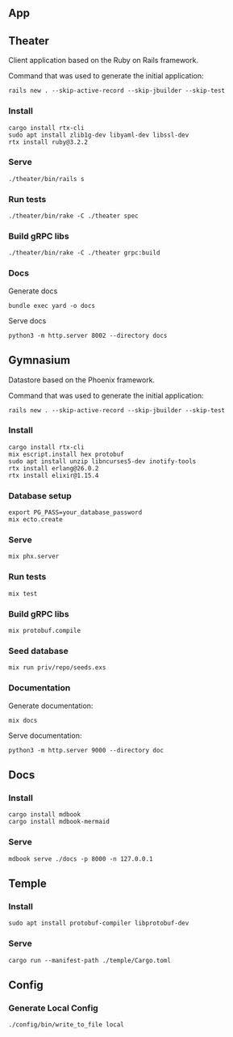 
## App

## Theater
Client application based on the Ruby on Rails framework.

Command that was used to generate the initial application:
```
rails new . --skip-active-record --skip-jbuilder --skip-test
```

### Install
```
cargo install rtx-cli
sudo apt install zlib1g-dev libyaml-dev libssl-dev
rtx install ruby@3.2.2
```

### Serve
```
./theater/bin/rails s
```

### Run tests
```
./theater/bin/rake -C ./theater spec
```

### Build gRPC libs
```
./theater/bin/rake -C ./theater grpc:build
```

### Docs
Generate docs
```
bundle exec yard -o docs
```

Serve docs
```
python3 -m http.server 8002 --directory docs
```

## Gymnasium
Datastore based on the Phoenix framework.

Command that was used to generate the initial application:
```
rails new . --skip-active-record --skip-jbuilder --skip-test
```

### Install
```
cargo install rtx-cli
mix escript.install hex protobuf
sudo apt install unzip libncurses5-dev inotify-tools
rtx install erlang@26.0.2
rtx install elixir@1.15.4
```

### Database setup
```
export PG_PASS=your_database_password
mix ecto.create
```

### Serve
```
mix phx.server
```

### Run tests
```
mix test
```

### Build gRPC libs
```
mix protobuf.compile
```

### Seed database
```
mix run priv/repo/seeds.exs
```

### Documentation
Generate documentation:
```
mix docs
```

Serve documentation:
```
python3 -m http.server 9000 --directory doc
```

## Docs

### Install
```
cargo install mdbook
cargo install mdbook-mermaid
```

### Serve
```
mdbook serve ./docs -p 8000 -n 127.0.0.1
```

## Temple

### Install
```
sudo apt install protobuf-compiler libprotobuf-dev
```

### Serve
```
cargo run --manifest-path ./temple/Cargo.toml
```

## Config

### Generate Local Config
```
./config/bin/write_to_file local
```
